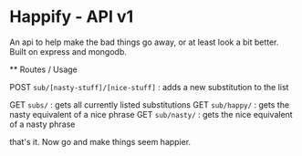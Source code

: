 Happify - API v1
================

An api to help make the bad things go away, or at least look a bit better.  Built on express and mongodb.

** Routes / Usage

POST `sub/[nasty-stuff]/[nice-stuff]` : adds a new substitution to the list

GET `subs/` : gets all currently listed substitutions
GET `sub/happy/` : gets the nasty equivalent of a nice phrase
GET `sub/nasty/` : gets the nice equivalent of a nasty phrase

that's it.  Now go and make things seem happier.